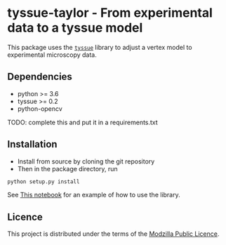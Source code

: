 # tyssue-taylor - From experimental data to a tyssue model

This package uses the [`tyssue`](https://tyssue.readthedocs.io) library to adjust a vertex model to experimental microscopy data.

## Dependencies

- python >= 3.6
- tyssue >= 0.2
- python-opencv

TODO: complete this and put it in a requirements.txt

## Installation

- Install from source by cloning the git repository
- Then in the package directory, run
```bash
python setup.py install
```

See [This notebook](notebooks/SyntheticMesh.ipynb) for an example of how to use the library.


## Licence

This project is distributed under the terms of the [Modzilla Public Licence](https://www.mozilla.org/en-US/MPL/2.0/).
